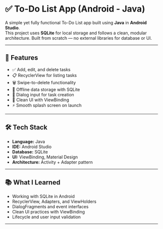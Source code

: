 # ✅ To-Do List App (Android - Java)

A simple yet fully functional To-Do List app built using **Java** in **Android Studio**.  
This project uses **SQLite** for local storage and follows a clean, modular architecture. Built from scratch — no external libraries for database or UI.

---

## 🚀 Features

- ✅ Add, edit, and delete tasks
- 📋 RecyclerView for listing tasks
- 🗑️ Swipe-to-delete functionality
- 💾 Offline data storage with SQLite
- 📲 Dialog input for task creation
- 🎨 Clean UI with ViewBinding
- ⚡ Smooth splash screen on launch

---

## 🛠️ Tech Stack

- **Language:** Java  
- **IDE:** Android Studio  
- **Database:** SQLite  
- **UI:** ViewBinding, Material Design  
- **Architecture:** Activity + Adapter pattern

---

## 📚 What I Learned

- Working with SQLite in Android  
- RecyclerView, Adapters, and ViewHolders  
- DialogFragments and event interfaces  
- Clean UI practices with ViewBinding  
- Lifecycle and user input validation

---

